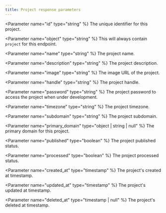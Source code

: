 ```yaml
---
title: Project response parameters
---
```


<Parameter name="id" type="string" %}
The unique identifier for this project.
</Parameter>

<Parameter name="object" type="string" %}
This will always contain `project` for this endpoint.
</Parameter>

<Parameter name="name" type="string" %}
The project name.
</Parameter>

<Parameter name="description" type="string" %}
The project description.
</Parameter>

<Parameter name="image" type="string" %}
The image URL of the project.
</Parameter>

<Parameter name="handle" type="string" %}
The project handle.
</Parameter>

<Parameter name="password" type="string" %}
The project password to access the project when under development.
</Parameter>

<Parameter name="timezone" type="string" %}
The project timezone.
</Parameter>

<Parameter name="subdomain" type="string" %}
The project subdomain.
</Parameter>

<Parameter name="primary_domain" type="object | string | null" %}
The primary domain for this project.
</Parameter>

<Parameter name="published" type="boolean" %}
The project published status.
</Parameter>

<Parameter name="processed" type="boolean" %}
The project processed status.
</Parameter>

<Parameter name="created_at" type="timestamp" %}
The project's created at timestamp.
</Parameter>

<Parameter name="updated_at" type="timestamp" %}
The project's updated at timestamp.
</Parameter>

<Parameter name="deleted_at" type="timestamp | null" %}
The project's deleted at timestamp.
</Parameter>
